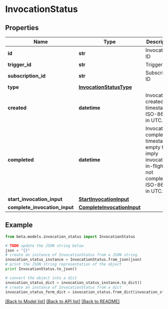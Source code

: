 # InvocationStatus


## Properties
Name | Type | Description | Notes
------------ | ------------- | ------------- | -------------
**id** | **str** | Invocation ID | 
**trigger_id** | **str** | Trigger ID | 
**subscription_id** | **str** | Subscription ID | 
**type** | [**InvocationStatusType**](InvocationStatusType.md) |  | 
**created** | **datetime** | Invocation created timestamp. ISO-8601 in UTC. | 
**completed** | **datetime** | Invocation completed timestamp; empty fields imply invocation is in-flight or not completed. ISO-8601 in UTC. | [optional] 
**start_invocation_input** | [**StartInvocationInput**](StartInvocationInput.md) |  | 
**complete_invocation_input** | [**CompleteInvocationInput**](CompleteInvocationInput.md) |  | [optional] 

## Example

```python
from beta.models.invocation_status import InvocationStatus

# TODO update the JSON string below
json = "{}"
# create an instance of InvocationStatus from a JSON string
invocation_status_instance = InvocationStatus.from_json(json)
# print the JSON string representation of the object
print InvocationStatus.to_json()

# convert the object into a dict
invocation_status_dict = invocation_status_instance.to_dict()
# create an instance of InvocationStatus from a dict
invocation_status_form_dict = invocation_status.from_dict(invocation_status_dict)
```
[[Back to Model list]](../README.md#documentation-for-models) [[Back to API list]](../README.md#documentation-for-api-endpoints) [[Back to README]](../README.md)


